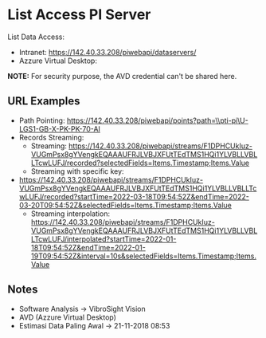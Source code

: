 # List Access PI Server

List Data Access:
- Intranet: https://142.40.33.208/piwebapi/dataservers/
- Azzure Virtual Desktop: 

**NOTE:** For security purpose, the AVD credential can't be shared here.

## URL Examples

- Path Pointing: https://142.40.33.208/piwebapi/points?path=\\pti-pi\U-LGS1-GB-X-PK-PK-70-AI
- Records Streaming:
    + Streaming: https://142.40.33.208/piwebapi/streams/F1DPHCUkIuz-VUGmPsx8gYVengkEQAAAUFRJLVBJXFUtTEdTMS1HQi1YLVBLLVBLLTcwLUFJ/recorded?selectedFields=Items.Timestamp;Items.Value
    + Streaming with specific key:
- https://142.40.33.208/piwebapi/streams/F1DPHCUkIuz-VUGmPsx8gYVengkEQAAAUFRJLVBJXFUtTEdTMS1HQi1YLVBLLVBLLTcwLUFJ/recorded?startTime=2022-03-18T09:54:52Z&endTime=2022-03-20T09:54:52Z&selectedFields=Items.Timestamp;Items.Value
    + Streaming interpolation: https://142.40.33.208/piwebapi/streams/F1DPHCUkIuz-VUGmPsx8gYVengkEQAAAUFRJLVBJXFUtTEdTMS1HQi1YLVBLLVBLLTcwLUFJ/interpolated?startTime=2022-01-18T09:54:52Z&endTime=2022-01-19T09:54:52Z&interval=10s&selectedFields=Items.Timestamp;Items.Value

## Notes

- Software Analysis -> VibroSight Vision
- AVD (Azzure Virtual Desktop)
- Estimasi Data Paling Awal -> 21-11-2018 08:53

